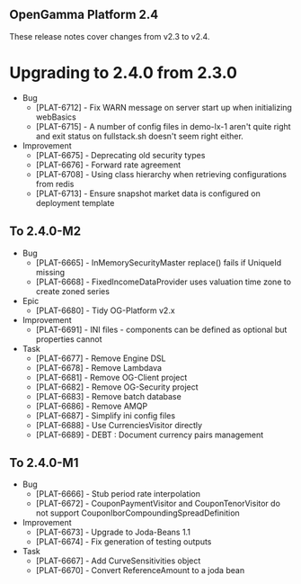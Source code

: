 OpenGamma Platform 2.4
----------------------

These release notes cover changes from v2.3 to v2.4.

Upgrading to 2.4.0 from 2.3.0
=============================

* Bug
    * [PLAT-6712] - Fix WARN message on server start up when initializing webBasics
    * [PLAT-6715] - A number of config files in demo-lx-1 aren't quite right and exit status on fullstack.sh doesn't seem right either.
* Improvement
    * [PLAT-6675] - Deprecating old security types
    * [PLAT-6676] - Forward rate agreement
    * [PLAT-6708] - Using class hierarchy when retrieving configurations from redis
    * [PLAT-6713] - Ensure snapshot market data is configured on deployment template


To 2.4.0-M2
-----------

* Bug
    * [PLAT-6665] - InMemorySecurityMaster replace() fails if UniqueId missing
    * [PLAT-6668] - FixedIncomeDataProvider uses valuation time zone to create zoned series
* Epic
    * [PLAT-6680] - Tidy OG-Platform v2.x
* Improvement
    * [PLAT-6691] - INI files - components can be defined as optional but properties cannot 
* Task
    * [PLAT-6677] - Remove Engine DSL
    * [PLAT-6678] - Remove Lambdava
    * [PLAT-6681] - Remove OG-Client project
    * [PLAT-6682] - Remove OG-Security project
    * [PLAT-6683] - Remove batch database
    * [PLAT-6686] - Remove AMQP
    * [PLAT-6687] - Simplify ini config files
    * [PLAT-6688] - Use CurrenciesVisitor directly
    * [PLAT-6689] - DEBT : Document currency pairs management 


To 2.4.0-M1
-----------

* Bug
    * [PLAT-6666] - Stub period rate interpolation
    * [PLAT-6672] - CouponPaymentVisitor and CouponTenorVisitor do not support CouponIborCompoundingSpreadDefinition
* Improvement
    * [PLAT-6673] - Upgrade to Joda-Beans 1.1
    * [PLAT-6674] - Fix generation of testing outputs
* Task
    * [PLAT-6667] - Add CurveSensitivities object
    * [PLAT-6670] - Convert ReferenceAmount to a joda bean
